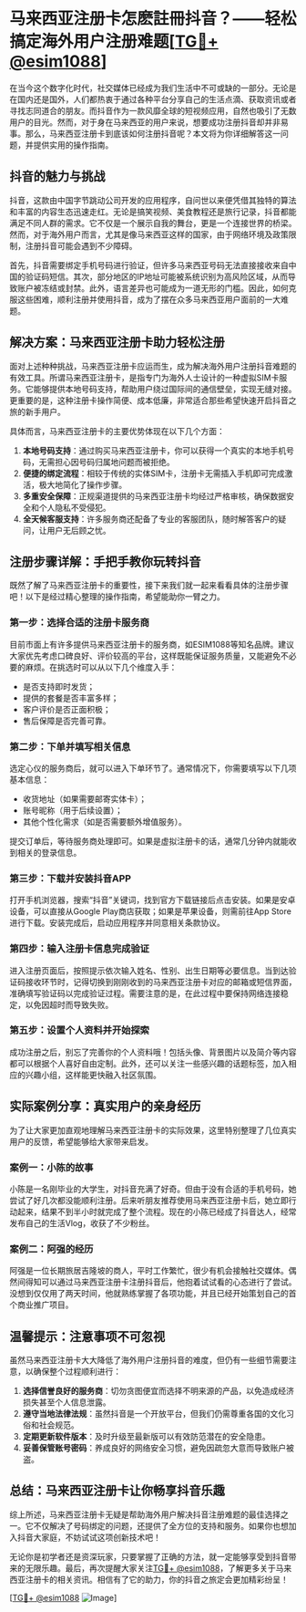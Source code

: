 # 马来西亚注册卡怎麽註冊抖音？——轻松搞定海外用户注册难题[[TG💪+ @esim1088](https://t.me/s/esim1088)]

在当今这个数字化时代，社交媒体已经成为我们生活中不可或缺的一部分。无论是在国内还是国外，人们都热衷于通过各种平台分享自己的生活点滴、获取资讯或者寻找志同道合的朋友。而抖音作为一款风靡全球的短视频应用，自然也吸引了无数用户的目光。然而，对于身在马来西亚的用户来说，想要成功注册抖音却并非易事。那么，马来西亚注册卡到底该如何注册抖音呢？本文将为你详细解答这一问题，并提供实用的操作指南。

## 抖音的魅力与挑战

抖音，这款由中国字节跳动公司开发的应用程序，自问世以来便凭借其独特的算法和丰富的内容生态迅速走红。无论是搞笑视频、美食教程还是旅行记录，抖音都能满足不同人群的需求。它不仅是一个展示自我的舞台，更是一个连接世界的桥梁。然而，对于海外用户而言，尤其是像马来西亚这样的国家，由于网络环境及政策限制，注册抖音可能会遇到不少障碍。

首先，抖音需要绑定手机号码进行验证，但许多马来西亚号码无法直接接收来自中国的验证码短信。其次，部分地区的IP地址可能被系统识别为高风险区域，从而导致账户被冻结或封禁。此外，语言差异也可能成为一道无形的门槛。因此，如何克服这些困难，顺利注册并使用抖音，成为了摆在众多马来西亚用户面前的一大难题。

## 解决方案：马来西亚注册卡助力轻松注册

面对上述种种挑战，马来西亚注册卡应运而生，成为解决海外用户注册抖音难题的有效工具。所谓马来西亚注册卡，是指专门为海外人士设计的一种虚拟SIM卡服务。它能够提供本地号码支持，帮助用户绕过国际间的通信壁垒，实现无缝对接。更重要的是，这种注册卡操作简便、成本低廉，非常适合那些希望快速开启抖音之旅的新手用户。

具体而言，马来西亚注册卡的主要优势体现在以下几个方面：

1. **本地号码支持**：通过购买马来西亚注册卡，你可以获得一个真实的本地手机号码，无需担心因号码归属地问题而被拒绝。
2. **便捷的绑定流程**：相较于传统的实体SIM卡，注册卡无需插入手机即可完成激活，极大地简化了操作步骤。
3. **多重安全保障**：正规渠道提供的马来西亚注册卡均经过严格审核，确保数据安全和个人隐私不受侵犯。
4. **全天候客服支持**：许多服务商还配备了专业的客服团队，随时解答客户的疑问，让用户无后顾之忧。

## 注册步骤详解：手把手教你玩转抖音

既然了解了马来西亚注册卡的重要性，接下来我们就一起来看看具体的注册步骤吧！以下是经过精心整理的操作指南，希望能助你一臂之力。

### 第一步：选择合适的注册卡服务商
目前市面上有许多提供马来西亚注册卡的服务商，如ESIM1088等知名品牌。建议大家优先考虑口碑良好、评价较高的平台，这样既能保证服务质量，又能避免不必要的麻烦。在挑选时可以从以下几个维度入手：
- 是否支持即时发货；
- 提供的套餐是否丰富多样；
- 客户评价是否正面积极；
- 售后保障是否完善可靠。

### 第二步：下单并填写相关信息
选定心仪的服务商后，就可以进入下单环节了。通常情况下，你需要填写以下几项基本信息：
- 收货地址（如果需要邮寄实体卡）；
- 账号昵称（用于后续设置）；
- 其他个性化需求（如是否需要额外增值服务）。

提交订单后，等待服务商处理即可。如果是虚拟注册卡的话，通常几分钟内就能收到相关的登录信息。

### 第三步：下载并安装抖音APP
打开手机浏览器，搜索“抖音”关键词，找到官方下载链接后点击安装。如果是安卓设备，可以直接从Google Play商店获取；如果是苹果设备，则需前往App Store进行下载。安装完成后，启动应用程序并同意相关条款协议。

### 第四步：输入注册卡信息完成验证
进入注册页面后，按照提示依次输入姓名、性别、出生日期等必要信息。当到达验证码接收环节时，记得切换到刚刚收到的马来西亚注册卡对应的邮箱或短信界面，准确填写验证码以完成验证过程。需要注意的是，在此过程中要保持网络连接稳定，以免因超时而导致失败。

### 第五步：设置个人资料并开始探索
成功注册之后，别忘了完善你的个人资料哦！包括头像、背景图片以及简介等内容都可以根据个人喜好自由定制。此外，还可以关注一些感兴趣的话题标签，加入相应的兴趣小组，这样能更快融入社区氛围。

## 实际案例分享：真实用户的亲身经历

为了让大家更加直观地理解马来西亚注册卡的实际效果，这里特别整理了几位真实用户的反馈，希望能够给大家带来启发。

### 案例一：小陈的故事
小陈是一名刚毕业的大学生，对抖音充满了好奇。但由于没有合适的手机号码，她尝试了好几次都没能顺利注册。后来听朋友推荐使用马来西亚注册卡后，她立即行动起来，结果不到半小时就完成了整个流程。现在的小陈已经成了抖音达人，经常发布自己的生活Vlog，收获了不少粉丝。

### 案例二：阿强的经历
阿强是一位长期旅居吉隆坡的商人，平时工作繁忙，很少有机会接触社交媒体。偶然间得知可以通过马来西亚注册卡注册抖音后，他抱着试试看的心态进行了尝试。没想到仅仅用了两天时间，他就熟练掌握了各项功能，并且已经开始策划自己的首个商业推广项目。

## 温馨提示：注意事项不可忽视

虽然马来西亚注册卡大大降低了海外用户注册抖音的难度，但仍有一些细节需要注意，以确保整个过程顺利进行：

1. **选择信誉良好的服务商**：切勿贪图便宜而选择不明来源的产品，以免造成经济损失甚至个人信息泄露。
2. **遵守当地法律法规**：虽然抖音是一个开放平台，但我们仍需尊重各国的文化习俗和社会规范。
3. **定期更新软件版本**：及时升级至最新版可以有效防范潜在的安全隐患。
4. **妥善保管账号密码**：养成良好的网络安全习惯，避免因疏忽大意而导致账户被盗。

## 总结：马来西亚注册卡让你畅享抖音乐趣

综上所述，马来西亚注册卡无疑是帮助海外用户解决抖音注册难题的最佳选择之一。它不仅解决了号码绑定的问题，还提供了全方位的支持和服务。如果你也想加入抖音大家庭，不妨试试这项创新技术吧！

无论你是初学者还是资深玩家，只要掌握了正确的方法，就一定能够享受到抖音带来的无限乐趣。最后，再次提醒大家关注[TG💪+ @esim1088](https://t.me/s/esim1088)，了解更多关于马来西亚注册卡的相关资讯。相信有了它的助力，你的抖音之旅定会更加精彩纷呈！

[[TG💪+ @esim1088](https://t.me/s/esim1088) ![Image](https://i.postimg.cc/4NQfJmqS/Snipaste-2025-05-13-00-14-12.png)]